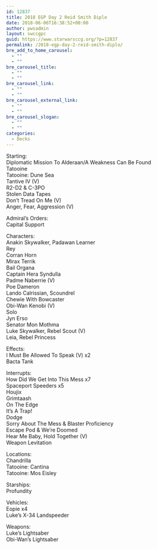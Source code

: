 ```yaml
---
id: 12837
title: 2018 EGP Day 2 Reid Smith Diplo
date: 2018-06-06T16:38:52+00:00
author: pwsadmin
layout: swccgpc
guid: https://www.starwarsccg.org/?p=12837
permalink: /2018-egp-day-2-reid-smith-diplo/
bre_add_to_home_carousel:
  - ""
  - ""
bre_carousel_title:
  - ""
  - ""
bre_carousel_link:
  - ""
  - ""
bre_carousel_external_link:
  - ""
  - ""
bre_carousel_slogan:
  - ""
  - ""
categories:
  - Decks
---
```

Starting:  
Diplomatic Mission To Alderaan/A Weakness Can Be Found  
Tatooine  
Tatooine: Dune Sea  
Tantive IV (V)  
R2-D2 & C-3PO  
Stolen Data Tapes  
Don’t Tread On Me (V)  
Anger, Fear, Aggression (V)

Admiral’s Orders:  
Capital Support

Characters:  
Anakin Skywalker, Padawan Learner  
Rey  
Corran Horn  
Mirax Terrik  
Bail Organa  
Captain Hera Syndulla  
Padme Naberrie (V)  
Poe Dameron  
Lando Calrissian, Scoundrel  
Chewie With Bowcaster  
Obi-Wan Kenobi (V)  
Solo  
Jyn Erso  
Senator Mon Mothma  
Luke Skywalker, Rebel Scout (V)  
Leia, Rebel Princess

Effects:  
I Must Be Allowed To Speak (V) x2  
Bacta Tank

Interrupts:  
How Did We Get Into This Mess x7  
Spaceport Speeders x5  
Houjix  
Grimtaash  
On The Edge  
It’s A Trap!  
Dodge  
Sorry About The Mess & Blaster Proficiency  
Escape Pod & We’re Doomed  
Hear Me Baby, Hold Together (V)  
Weapon Levitation

Locations:  
Chandrilla  
Tatooine: Cantina  
Tatooine: Mos Eisley

Starships:  
Profundity

Vehicles:  
Eopie x4  
Luke’s X-34 Landspeeder

Weapons:  
Luke’s Lightsaber  
Obi-Wan’s Lightsaber
